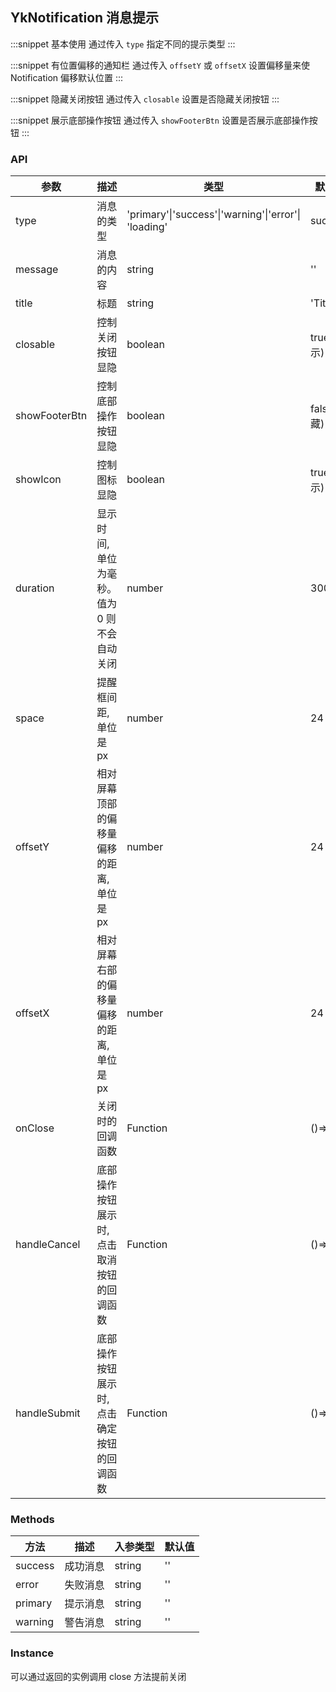 ## YkNotification 消息提示

:::snippet
基本使用
通过传入 `type` 指定不同的提示类型
<NotificationPrimary/>
:::

:::snippet
有位置偏移的通知栏
通过传入 `offsetY` 或 `offsetX` 设置偏移量来使 Notification 偏移默认位置
<NotificationOffset/>
:::

:::snippet
隐藏关闭按钮
通过传入 `closable` 设置是否隐藏关闭按钮
<NotificationClose/>
:::

:::snippet
展示底部操作按钮
通过传入 `showFooterBtn` 设置是否展示底部操作按钮
<NotificationFooterBtn/>
:::

### API

| 参数          | 描述                                         | 类型                                                 | 默认值      |
| ------------- | -------------------------------------------- | ---------------------------------------------------- | ----------- |
| type          | 消息的类型                                   | 'primary'\|'success'\|'warning'\|'error'\| 'loading' | success     |
| message       | 消息的内容                                   | string                                               | ''          |
| title         | 标题                                         | string                                               | 'Title'     |
| closable      | 控制关闭按钮显隐                             | boolean                                              | true(显示)  |
| showFooterBtn | 控制底部操作按钮显隐                         | boolean                                              | false(隐藏) |
| showIcon      | 控制图标显隐                                 | boolean                                              | true(显示)  |
| duration      | 显示时间, 单位为毫秒。 值为 0 则不会自动关闭 | number                                               | 3000        |
| space         | 提醒框间距, 单位是 px                        | number                                               | 24          |
| offsetY       | 相对屏幕顶部的偏移量 偏移的距离, 单位是 px   | number                                               | 24          |
| offsetX       | 相对屏幕右部的偏移量 偏移的距离, 单位是 px   | number                                               | 24          |
| onClose       | 关闭时的回调函数                             | Function                                             | ()=>{}      |
| handleCancel  | 底部操作按钮展示时, 点击取消按钮的回调函数   | Function                                             | ()=>{}      |
| handleSubmit  | 底部操作按钮展示时, 点击确定按钮的回调函数   | Function                                             | ()=>{}      |

### Methods

| 方法    | 描述     | 入参类型 | 默认值 |
| ------- | -------- | -------- | ------ |
| success | 成功消息 | string   | ''     |
| error   | 失败消息 | string   | ''     |
| primary | 提示消息 | string   | ''     |
| warning | 警告消息 | string   | ''     |

### Instance

可以通过返回的实例调用 close 方法提前关闭
